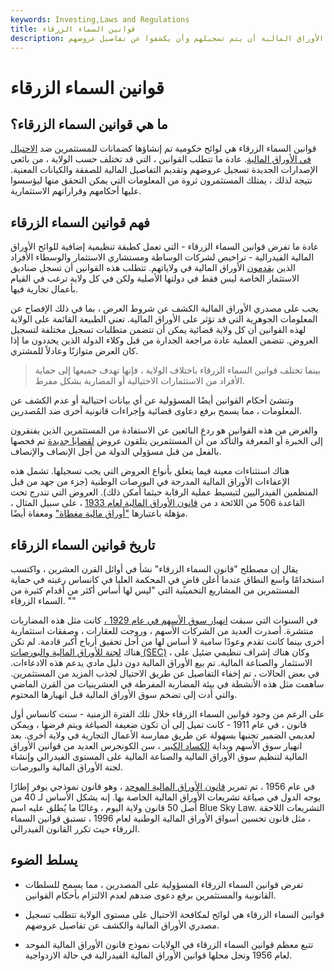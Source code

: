 ```yaml
---
keywords: Investing,Laws and Regulations
title: قوانين السماء الزرقاء
description: قوانين بلو سكاي هي لوائح حكومية لمكافحة الاحتيال تتطلب من مصدري الأوراق المالية أن يتم تسجيلهم وأن يكشفوا عن تفاصيل عروضهم.
---
```


# قوانين السماء الزرقاء
## ما هي قوانين السماء الزرقاء؟

قوانين السماء الزرقاء هي لوائح حكومية تم إنشاؤها كضمانات للمستثمرين ضد [الاحتيال في الأوراق المالية](/securities-fraud). عادة ما تتطلب القوانين ، التي قد تختلف حسب الولاية ، من بائعي الإصدارات الجديدة تسجيل عروضهم وتقديم التفاصيل المالية للصفقة والكيانات المعنية. نتيجة لذلك ، يمتلك المستثمرون ثروة من المعلومات التي يمكن التحقق منها ليؤسسوا عليها أحكامهم وقراراتهم الاستثمارية.

## فهم قوانين السماء الزرقاء

عادة ما تفرض قوانين السماء الزرقاء - التي تعمل كطبقة تنظيمية إضافية للوائح الأوراق المالية الفيدرالية - تراخيص لشركات الوساطة ومستشاري الاستثمار والوسطاء الأفراد الذين [يقدمون](/offering) الأوراق المالية في ولاياتهم. تتطلب هذه القوانين أن تسجل صناديق الاستثمار الخاصة ليس فقط في دولتها الأصلية ولكن في كل ولاية ترغب في القيام بأعمال تجارية فيها.

يجب على مصدري الأوراق المالية الكشف عن شروط العرض ، بما في ذلك الإفصاح عن المعلومات الجوهرية التي قد تؤثر على الأوراق المالية. تعني الطبيعة القائمة على الولاية لهذه القوانين أن كل ولاية قضائية يمكن أن تتضمن متطلبات تسجيل مختلفة لتسجيل العروض. تتضمن العملية عادة مراجعة الجدارة من قبل وكلاء الدولة الذين يحددون ما إذا كان العرض متوازنًا وعادلاً للمشتري.

> بينما تختلف قوانين السماء الزرقاء باختلاف الولاية ، فإنها تهدف جميعها إلى حماية الأفراد من الاستثمارات الاحتيالية أو المضاربة بشكل مفرط.

>

وتنشئ أحكام القوانين أيضًا المسؤولية عن أي بيانات احتيالية أو عدم الكشف عن المعلومات ، مما يسمح برفع دعاوى قضائية وإجراءات قانونية أخرى ضد المُصدرين.

والغرض من هذه القوانين هو ردع البائعين عن الاستفادة من المستثمرين الذين يفتقرون إلى الخبرة أو المعرفة والتأكد من أن المستثمرين يتلقون عروض [لقضايا جديدة](/newissue) تم فحصها بالفعل من قبل مسؤولي الدولة من أجل الإنصاف والإنصاف.

هناك استثناءات معينة فيما يتعلق بأنواع العروض التي يجب تسجيلها. تشمل هذه الإعفاءات الأوراق المالية المدرجة في البورصات الوطنية (جزء من جهد من قبل المنظمين الفيدراليين لتبسيط عملية الرقابة حيثما أمكن ذلك). العروض التي تندرج تحت القاعدة 506 من اللائحة د من [قانون الأوراق المالية لعام 1933](/securitiesact1933) ، على سبيل المثال ، مؤهلة باعتبارها ["أوراق مالية مغطاة"](/coveredsecurity) ومعفاة أيضًا.

## تاريخ قوانين السماء الزرقاء

يقال إن مصطلح "قانون السماء الزرقاء" نشأ في أوائل القرن العشرين ، واكتسب استخدامًا واسع النطاق عندما أعلن قاضٍ في المحكمة العليا في كانساس رغبته في حماية المستثمرين من المشاريع التخمينية التي "ليس لها أساس أكثر من أقدام كثيرة من السماء الزرقاء. ""

في السنوات التي سبقت [انهيار سوق الأسهم في عام 1929 ،](/stock-market-crash-1929) كانت مثل هذه المضاربات منتشرة. أصدرت العديد من الشركات الأسهم ، وروجت للعقارات ، وصفقات استثمارية أخرى بينما كانت تقدم وعودًا سامية لا أساس لها من أجل تحقيق أرباح أكبر قادمة. لم تكن هناك [لجنة للأوراق المالية والبورصات (SEC)](/sec) ، وكان هناك إشراف تنظيمي ضئيل على الاستثمار والصناعة المالية. تم بيع الأوراق المالية دون دليل مادي يدعم هذه الادعاءات. في بعض الحالات ، تم إخفاء التفاصيل عن طريق الاحتيال لجذب المزيد من المستثمرين. ساهمت مثل هذه الأنشطة في بيئة المضاربة المفرطة في العشرينيات من القرن الماضي والتي أدت إلى تضخم سوق الأوراق المالية قبل انهيارها المحتوم.

على الرغم من وجود قوانين السماء الزرقاء خلال تلك الفترة الزمنية - سنت كانساس أول قانون ، في عام 1911 - كانت تميل إلى أن تكون ضعيفة الصياغة ويتم فرضها ، ويمكن لعديمي الضمير تجنبها بسهولة عن طريق ممارسة الأعمال التجارية في ولاية أخرى. بعد انهيار سوق الأسهم وبداية [الكساد الكبير](/great_depression) ، سن الكونجرس العديد من قوانين الأوراق المالية لتنظيم سوق الأوراق المالية والصناعة المالية على المستوى الفيدرالي وإنشاء لجنة الأوراق المالية والبورصات.

في عام 1956 ، تم تمرير [قانون الأوراق المالية الموحد](/uniformsecuritiesact) ، وهو قانون نموذجي يوفر إطارًا يوجه الدول في صياغة تشريعات الأوراق المالية الخاصة بها. إنه يشكل الأساس لـ 40 من أصل 50 قانون ولاية اليوم ، وغالبًا ما يُطلق عليه اسم Blue Sky Law. التشريعات اللاحقة ، مثل قانون تحسين أسواق الأوراق المالية الوطنية لعام 1996 ، تستبق قوانين السماء الزرقاء حيث تكرر القانون الفيدرالي.

## يسلط الضوء

- تفرض قوانين السماء الزرقاء المسؤولية على المصدرين ، مما يسمح للسلطات القانونية والمستثمرين برفع دعوى ضدهم لعدم الالتزام بأحكام القوانين.

- قوانين السماء الزرقاء هي لوائح لمكافحة الاحتيال على مستوى الولاية تتطلب تسجيل مصدري الأوراق المالية والكشف عن تفاصيل عروضهم.

- تتبع معظم قوانين السماء الزرقاء في الولايات نموذج قانون الأوراق المالية الموحد لعام 1956 وتحل محلها قوانين الأوراق المالية الفيدرالية في حالة الازدواجية.


